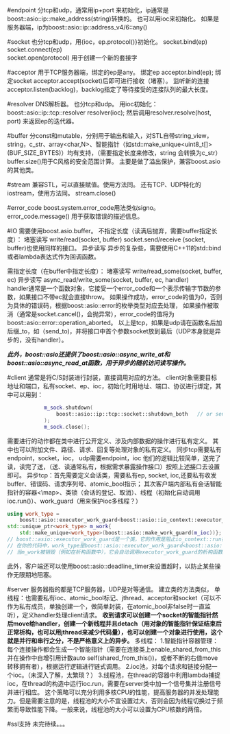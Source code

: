 #endpoint
分tcp和udp，通常用ip+port 来初始化，ip通常是boost::asio::ip::make_address(string)转换的。
也可以用ioc来初始化。
如果是服务器端，ip为boost::asio::ip::address_v4/6::any()

#socket 
也分tcp和udp，用{ioc，ep.protocol()}初始化。
socket.bind(ep)    socket.connect(ep)  
socket.open(protocol)  用于创建一个新的套接字

#acceptor
用于TCP服务器端，绑定的ep是any。
绑定ep		acceptor.bind(ep); 
绑定socket     acceptor.accept(socket)后即可进行接收（堵塞）。
监听新的连接acceptor.listen(backlog)，backlog指定了等待接受的连接队列的最大长度。

#resolver
DNS解析器。
也分tcp和udp。
用ioc初始化：	boost::asio::ip::tcp::resolver resolver(ioc);
然后调用resolver.resolve(host, port)  来返回ep的迭代器。

#buffer
分const和mutable，分别用于输出和输入，对STL自带string_view，string，c_str、array<char,N>、智能指针（如std::make_unique<uint8_t[]>(BUF_SIZE_BYTES)）均有支持，（需要指定长度来修改，string 会转换为c_str）
buffer.size()用于C风格的安全范围计算。
主要是做了溢出保护，兼容boost.asio的其他类。

#stream
兼容STL，可以直接赋值。使用方法同。
还有TCP、UDP特化的iostream，使用方法同。
stream.close()

#error_code
boost.system.error_code用法类似signo。
error_code.message() 用于获取错误的描述信息。

#IO 
需要使用boost.asio.buffer。
不指定长度（读满后抛弃，需要buffer指定长度）：
堵塞读写  write/read(socket, buffer)
socket.send\/receive (socket, buffer)也使用同样的接口。
异步读写  异步的复杂些，需要使用C++11的std::bind或者lambda表达式作为回调函数。

需指定长度（在buffer中指定长度）：
堵塞读写 write/read_some(socket, buffer, ec)
异步读写 async_read/write_some(socket, buffer, ec, handler)  
handler通常是一个函数对象，它接受一个error_code和一个表示传输字节数的参数，如果接口不带ec就会直接throw。
如果操作成功，error_code的值为0，否则为具体的错误码，根据boost::asio::error的枚举类型对应去处理，
如果操作被取消（通常是socket.cancel()，会抛异常），error_code的值将为boost::asio::error::operation_aborted。
以上是tcp，如果是udp请在函数名后加后缀_to，如（send_to)，并将接口中首个参数socket放到最后（UDP本身就是异步的，没有handler）。

**_此外，boost::asio还提供了boost::asio::async_write_at和boost::asio::async_read_at函数，用于异步的随机访问读写操作。_**

#client
通常是将C/S封装进行封装，直接调用对应的方法。
client对象需要目标地址和端口，私有socket、ep、ioc，初始化时用地址、端口、协议进行绑定，其中可以用到：
```cpp
			m_sock.shutdown(
				boost::asio::ip::tcp::socket::shutdown_both   // or send/receive
			);
			m_sock.close();
```
需要进行的动作都在类中进行公开定义、涉及内部数据的操作进行私有定义。
其中也可以附加文件、路径、请求、回复等处理对象的私有定义。
同步tcp需要私有endpoint，socket，ioc，
udp需要endpoint，ioc
他们的逻辑比较简单，送完了读，读完了送，（送、读通常私有，根据需求暴露操作接口）按照上述接口去设置即可。
异步tcp：首先需要定义会话类，需要私有ep, socket, ioc,还要私有收发buffer、错误码、请求序列号、atomic_bool指示；
其次客户端内部私有会话智能指针的容器<\map>、类锁（会话的登记、取消）、线程（初始化自动调用ioc.run()）、work_guard（用来保护ioc多线程？）
  ```cpp
  using work_type =
      boost::asio::executor_work_guard<boost::asio::io_context::executor_type>;
  std::unique_ptr<work_type> m_work{
      std::make_unique<work_type>(boost::asio::make_work_guard(m_ioc))};
// boost::asio::executor_work_guard是一个类，它的作用是阻止io_context::run在没有任何未完成的工作时返回。
// 在你的代码中，work_type是boost::asio::executor_work_guard<boost::asio::io_context::executor_type>的别名，m_work是work_type的unique_ptr。
// 当m_work被销毁（例如在析构函数中），它会自动调用executor_work_guard的析构函数，这将允许io_context::run在所有工作完成后返回。这是一种保护机制，确保io_context::run在你期望的时候返回。
```
此外，客户端还可以使用boost::asio::deadline_timer来设置超时，以防止某些操作无限期地阻塞。

#server
服务器指的都是TCP服务器，UDP是对等通信。
建立类的方法类似，
	单线程：也需要私有ioc、atomic_bool标记、jthread、acceptor和socket（可以不作为私有成员，单独创建一个，做简单封装，在atomic_bool非false时一直监听），定义handler处理client请求。
		**收到请求可以创建一个socket的智能指针然后move给handler，创建一个新线程并且detach（用对象的智能指针保证结束后正常析构，也可以用jthread来减少代码量），也可以创建一个对象进行使用，这个就是并行和串行之分，不是严格意义上的异步。**
	多线程：
		1.智能指针容器管理：每个连接操作都会生成一个智能指针（需要在连接类上enable_shared_from_this并在操作中自增引用计数auto self(shared_from_this())，或者不断的右值move转移拥有者），根据运行逻辑进行链式调用。
		2.ioc池，对每个请求和链接分配一个ioc。（未深入了解，太繁琐？）
		3.线程池，在thread的容器中利用lambda捕捉ioc，在thread的构造中运行ioc.run，需要在server类中加一个信号集并注册信号并进行相应。
		这个策略可以充分利用多核CPU的性能，提高服务器的并发处理能力。但是需要注意的是，线程池的大小不宜设置过大，否则会因为线程切换过于频繁而导致性能下降。一般来说，线程池的大小可以设置为CPU核数的两倍。




#ssl支持
未完待续。。。